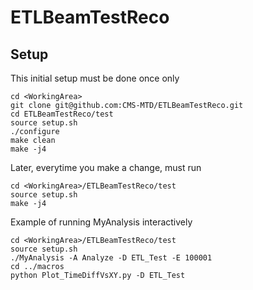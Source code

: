 # ETLBeamTestReco

## Setup
This initial setup must be done once only
```
cd <WorkingArea>
git clone git@github.com:CMS-MTD/ETLBeamTestReco.git
cd ETLBeamTestReco/test
source setup.sh
./configure
make clean
make -j4
```

Later, everytime you make a change, must run
```
cd <WorkingArea>/ETLBeamTestReco/test
source setup.sh
make -j4
```

Example of running MyAnalysis interactively
```
cd <WorkingArea>/ETLBeamTestReco/test
source setup.sh
./MyAnalysis -A Analyze -D ETL_Test -E 100001
cd ../macros
python Plot_TimeDiffVsXY.py -D ETL_Test
```

